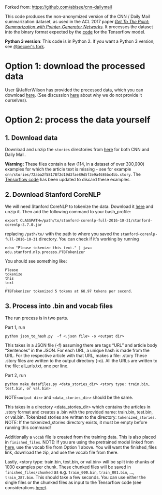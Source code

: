 Forked from: https://github.com/abisee/cnn-dailymail


This code produces the non-anonymized version of the CNN / Daily Mail summarization dataset, as used in the ACL 2017 paper *[Get To The Point: Summarization with Pointer-Generator Networks](https://arxiv.org/pdf/1704.04368.pdf)*. It processes the dataset into the binary format expected by the [code](https://github.com/abisee/pointer-generator) for the Tensorflow model.

**Python 3 version**: This code is in Python 2. If you want a Python 3 version, see [@becxer's fork](https://github.com/becxer/cnn-dailymail/).

# Option 1: download the processed data
User @JafferWilson has provided the processed data, which you can download [here](https://github.com/JafferWilson/Process-Data-of-CNN-DailyMail). (See discussion [here](https://github.com/abisee/cnn-dailymail/issues/9) about why we do not provide it ourselves).

# Option 2: process the data yourself

## 1. Download data
Download and unzip the `stories` directories from [here](http://cs.nyu.edu/~kcho/DMQA/) for both CNN and Daily Mail. 

**Warning:** These files contain a few (114, in a dataset of over 300,000) examples for which the article text is missing - see for example `cnn/stories/72aba2f58178f2d19d3fae89d5f3e9a4686bc4bb.story`. The [Tensorflow code](https://github.com/abisee/pointer-generator) has been updated to discard these examples.

## 2. Download Stanford CoreNLP
We will need Stanford CoreNLP to tokenize the data. Download it [here](https://stanfordnlp.github.io/CoreNLP/) and unzip it. Then add the following command to your bash_profile:
```
export CLASSPATH=/path/to/stanford-corenlp-full-2016-10-31/stanford-corenlp-3.7.0.jar
```
replacing `/path/to/` with the path to where you saved the `stanford-corenlp-full-2016-10-31` directory. You can check if it's working by running
```
echo "Please tokenize this text." | java edu.stanford.nlp.process.PTBTokenizer
```
You should see something like:
```
Please
tokenize
this
text
.
PTBTokenizer tokenized 5 tokens at 68.97 tokens per second.
```
## 3. Process into .bin and vocab files
The run process is in two parts.

Part 1, run
```
python json_to_hash.py  -f <.json file> -o <output dir>
```

This takes in a JSON file (-f) assuming there are tags “URL” and article body “Sentences” in the JSON.
For each URL, a unique hash is made from the URL. 
For the respective article with that URL, makes a file: <hash>.story
These .story files are written to the output directory (-o).
All the URLs are written to the file: all_urls.txt, one per line.

Part 2, run

```
python make_datafiles.py <data_stories_dir> <story type: train.bin, test.bin, or val.bin>
```
NOTE`<output dir>` and `<data_stories_dir>` should be the same.

This takes in a directory <data_stories_dir> which contains the articles in <hash>.story format and creates a .bin with the provided name: train.bin, test.bin, or val.bin.
Tokenized stories are written to the directory: `tokenized_stories`.
NOTE: If the tokenized_stories directory exists, it must be empty before running this command!

Additionally a `vocab` file is created from the training data. This is also placed in `finished_files`. NOTE: If you are using the pretrained model linked from [here](https://github.com/chmille3/pointer-generator), use the vocab file from Option 1 above. You will want the finished_files link, download the zip, and use the vocab file from there.


Lastly, <story type: train.bin, test.bin, or val.bin> will be split into chunks of 1000 examples per chunk. These chunked files will be saved in `finished_files/chunked` as e.g. `train_000.bin`, `train_001.bin`, ..., `train_287.bin`. This should take a few seconds. You can use either the single files or the chunked files as input to the Tensorflow code (see considerations [here](https://github.com/abisee/cnn-dailymail/issues/3)).
